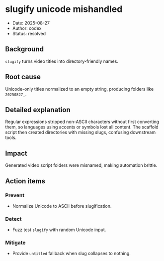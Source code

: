 # slugify unicode mishandled

- Date: 2025-08-27
- Author: codex
- Status: resolved

## Background
`slugify` turns video titles into directory-friendly names.

## Root cause
Unicode-only titles normalized to an empty string, producing folders like `20250827_`.

## Detailed explanation
Regular expressions stripped non-ASCII characters without first converting them,
so languages using accents or symbols lost all content. The scaffold script then
created directories with missing slugs, confusing downstream tools.

## Impact
Generated video script folders were misnamed, making automation brittle.

## Action items
### Prevent
- Normalize Unicode to ASCII before slugification.

### Detect
- Fuzz test `slugify` with random Unicode input.

### Mitigate
- Provide `untitled` fallback when slug collapses to nothing.
